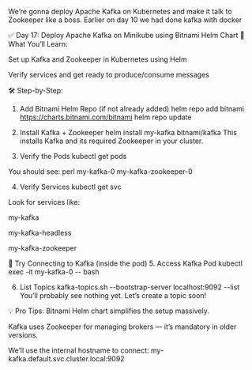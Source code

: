 We’re gonna deploy Apache Kafka on Kubernetes and make it talk to Zookeeper like a boss.
Earlier on day 10 we had done kafka with docker

✅ Day 17: Deploy Apache Kafka on Minikube using Bitnami Helm Chart
🧠 What You’ll Learn:

Set up Kafka and Zookeeper in Kubernetes using Helm

Verify services and get ready to produce/consume messages

🛠️ Step-by-Step:
1. Add Bitnami Helm Repo (if not already added)
helm repo add bitnami https://charts.bitnami.com/bitnami
helm repo update

2. Install Kafka + Zookeeper
helm install my-kafka bitnami/kafka
This installs Kafka and its required Zookeeper in your cluster.

3. Verify the Pods
kubectl get pods

You should see:
perl
my-kafka-0
my-kafka-zookeeper-0

4. Verify Services
kubectl get svc

Look for services like:

my-kafka

my-kafka-headless

my-kafka-zookeeper

🧪 Try Connecting to Kafka (inside the pod)
5. Access Kafka Pod
kubectl exec -it my-kafka-0 -- bash

6. List Topics
kafka-topics.sh --bootstrap-server localhost:9092 --list
You’ll probably see nothing yet. Let’s create a topic soon!

💡 Pro Tips:
Bitnami Helm chart simplifies the setup massively.

Kafka uses Zookeeper for managing brokers — it’s mandatory in older versions.

We’ll use the internal hostname to connect: my-kafka.default.svc.cluster.local:9092
